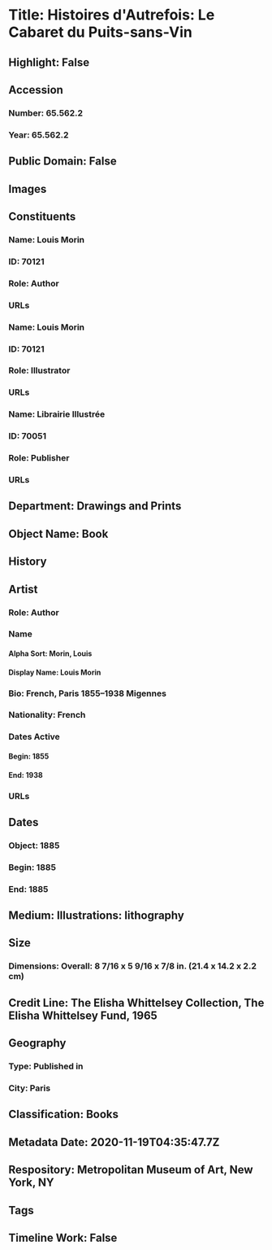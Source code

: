 # Title: Histoires d'Autrefois: Le Cabaret du Puits-sans-Vin
## Highlight: False
## Accession
### Number: 65.562.2
### Year: 65.562.2
## Public Domain: False
## Images
## Constituents
### Name: Louis Morin
### ID: 70121
### Role: Author
### URLs
### Name: Louis Morin
### ID: 70121
### Role: Illustrator
### URLs
### Name: Librairie Illustrée
### ID: 70051
### Role: Publisher
### URLs
## Department: Drawings and Prints
## Object Name: Book
## History
## Artist
### Role: Author
### Name
#### Alpha Sort: Morin, Louis
#### Display Name: Louis Morin
### Bio: French, Paris 1855–1938 Migennes
### Nationality: French
### Dates Active
#### Begin: 1855
#### End: 1938
### URLs
## Dates
### Object: 1885
### Begin: 1885
### End: 1885
## Medium: Illustrations: lithography
## Size
### Dimensions: Overall: 8 7/16 x 5 9/16 x 7/8 in. (21.4 x 14.2 x 2.2 cm)
## Credit Line: The Elisha Whittelsey Collection, The Elisha Whittelsey Fund, 1965
## Geography
### Type: Published in
### City: Paris
## Classification: Books
## Metadata Date: 2020-11-19T04:35:47.7Z
## Respository: Metropolitan Museum of Art, New York, NY
## Tags
## Timeline Work: False